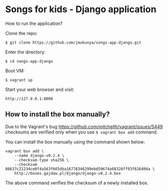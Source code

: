 Songs for kids - Django application
===================================

How to run the application?

Clone the repo:

    $ git clone https://github.com/jmukunya/songs-app-django.git

Enter the directory:

    $ cd songs-app-django

Boot VM:

    $ vagrant up

Start your web browser and visit:

    http://127.0.0.1:8000

## How to install the box manually?

Due to the Vagrant's bug https://github.com/mitchellh/vagrant/issues/5449
checksums are verified only when you use `$ vagrant box add` command.

You can install the box manually using the command shown below:

    vagrant box add \
        --name django-v0.2.4 \
        --checksum-type sha256 \
        --checksum 86637c21234ce0f4a563f665dba16776346299ebd59674a68328ff93f626404a \
        http://boxes.gajdaw.pl/django/django-v0.2.4.box

The above command verifies the checksum of a newly installed box.

